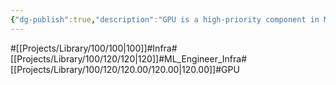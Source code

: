 ```yaml
---
{"dg-publish":true,"description":"GPU is a high-priority component in ML infrastructure. Of course, if you run out of VRAM, you can't run the model, so there are ways to reduce VRAM, etc. In another article, you can learn why GPU is used in ML infrastructure and how it can be efficient.","permalink":"/projects/library/100/120/120-00/120-00/","dgPassFrontmatter":true,"noteIcon":"0","created":"2024-04-23T17:29:22.928+09:00","updated":"2024-04-23T17:47:14.321+09:00"}
---
```


#[[Projects/Library/100/100\|100]]#Infra#[[Projects/Library/100/120/120\|120]]#ML_Engineer_Infra#[[Projects/Library/100/120/120.00/120.00\|120.00]]#GPU